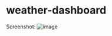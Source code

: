 # weather-dashboard







Screenshot:
![image](https://user-images.githubusercontent.com/112586917/197670393-66583df2-4bb7-4683-96b1-637747811b70.png)
